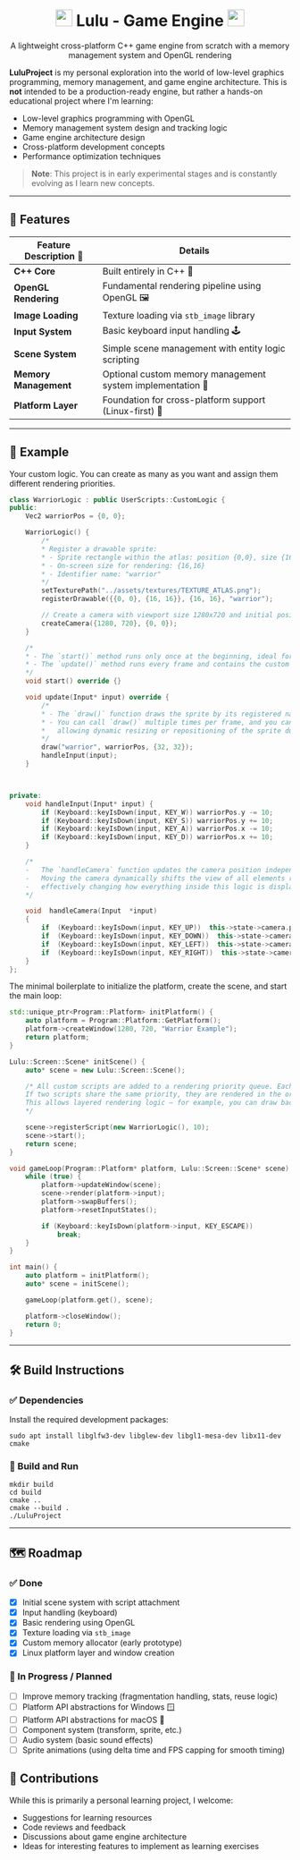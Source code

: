 <h1 align="center">
  <img src="https://cdn-icons-png.flaticon.com/512/6132/6132222.png" width="30px">
  Lulu - Game Engine 
  <img src="https://i.pinimg.com/736x/d0/ca/e3/d0cae31793946506809acee48eeceab5.jpg" width="30px">
</h1>
<p align="center">
A lightweight cross-platform C++ game engine from scratch with a memory management system and OpenGL rendering</p>
</div>

**LuluProject** is my personal exploration into the world of low-level graphics programming, memory management, and game engine architecture. This is **not** intended to be a production-ready engine, but rather a hands-on educational project where I'm learning:

- Low-level graphics programming with OpenGL
- Memory management system design and tracking logic
- Game engine architecture design
- Cross-platform development concepts
- Performance optimization techniques

> **Note**: This project is in early experimental stages and is constantly evolving as I learn new concepts.

---

## 🧩 Features

| Feature Description 🚀 | Details                                                    |
| ---------------------- | ---------------------------------------------------------- |
| **C++ Core**           | Built entirely in C++ 🔺                                   |
| **OpenGL Rendering**   | Fundamental rendering pipeline using OpenGL 🖼️             |
| **Image Loading**      | Texture loading via `stb_image` library                    |
| **Input System**       | Basic keyboard input handling 🕹️                           |
| **Scene System**       | Simple scene management with entity logic scripting        |
| **Memory Management**  | Optional custom memory management system implementation 🧠 |
| **Platform Layer**     | Foundation for cross-platform support (Linux-first) 🧰     |

---

## 🧪 Example

Your custom logic. You can create as many as you want and assign them different rendering priorities.

```cpp
class WarriorLogic : public UserScripts::CustomLogic {
public:
    Vec2 warriorPos = {0, 0};

    WarriorLogic() {
        /*
        * Register a drawable sprite:
        * - Sprite rectangle within the atlas: position {0,0}, size {16,16}
        * - On-screen size for rendering: {16,16}
        * - Identifier name: "warrior"
        */
        setTexturePath("../assets/textures/TEXTURE_ATLAS.png");
        registerDrawable({{0, 0}, {16, 16}}, {16, 16}, "warrior");

        // Create a camera with viewport size 1280x720 and initial position {0,0}
        createCamera({1280, 720}, {0, 0});
    }

    /*
    * - The `start()` method runs only once at the beginning, ideal for initialization logic.
    * - The `update()` method runs every frame and contains the custom logic that updates the game state.
    */
    void start() override {}

    void update(Input* input) override {
        /*
        * - The `draw()` function draws the sprite by its registered name at a given position and size.
        * - You can call `draw()` multiple times per frame, and you can override the position and size each time,
        *   allowing dynamic resizing or repositioning of the sprite during rendering.
        */
        draw("warrior", warriorPos, {32, 32});
        handleInput(input);
    }



private:
    void handleInput(Input* input) {
        if (Keyboard::keyIsDown(input, KEY_W)) warriorPos.y -= 10;
        if (Keyboard::keyIsDown(input, KEY_S)) warriorPos.y += 10;
        if (Keyboard::keyIsDown(input, KEY_A)) warriorPos.x -= 10;
        if (Keyboard::keyIsDown(input, KEY_D)) warriorPos.x += 10;
    }

    /*
    -   The `handleCamera` function updates the camera position independently from individual sprite positions.
    -   Moving the camera dynamically shifts the view of all elements rendered within this scene or logic,
    -   effectively changing how everything inside this logic is displayed on screen without altering their actual positions.
    */

    void  handleCamera(Input  *input)
    {
        if  (Keyboard::keyIsDown(input, KEY_UP))  this->state->camera.position.y  -=  1;
        if  (Keyboard::keyIsDown(input, KEY_DOWN))  this->state->camera.position.y  +=  1;
        if  (Keyboard::keyIsDown(input, KEY_LEFT))  this->state->camera.position.x  -=  1;
        if  (Keyboard::keyIsDown(input, KEY_RIGHT))  this->state->camera.position.x  +=  1;
    }
};
```

The minimal boilerplate to initialize the platform, create the scene, and start the main loop:

```cpp
std::unique_ptr<Program::Platform> initPlatform() {
    auto platform = Program::Platform::GetPlatform();
    platform->createWindow(1280, 720, "Warrior Example");
    return platform;
}

Lulu::Screen::Scene* initScene() {
    auto* scene = new Lulu::Screen::Scene();

    /* All custom scripts are added to a rendering priority queue. Each script is assigned a priority level (lower values render first).
    If two scripts share the same priority, they are rendered in the order they were registered.
    This allows layered rendering logic — for example, you can draw backgrounds first, then UI on top.
    */

    scene->registerScript(new WarriorLogic(), 10);
    scene->start();
    return scene;
}

void gameLoop(Program::Platform* platform, Lulu::Screen::Scene* scene) {
    while (true) {
        platform->updateWindow(scene);
        scene->render(platform->input);
        platform->swapBuffers();
        platform->resetInputStates();

        if (Keyboard::keyIsDown(platform->input, KEY_ESCAPE))
            break;
    }
}

int main() {
    auto platform = initPlatform();
    auto* scene = initScene();

    gameLoop(platform.get(), scene);

    platform->closeWindow();
    return 0;
}
```

---

## 🛠️ Build Instructions

### ✅ Dependencies

Install the required development packages:

```
sudo apt install libglfw3-dev libglew-dev libgl1-mesa-dev libx11-dev cmake
```

### 🔧 Build and Run

```
mkdir build
cd build
cmake ..
cmake --build .
./LuluProject
```

---

## 🗺️ Roadmap

### ✅ Done

- [x] Initial scene system with script attachment
- [x] Input handling (keyboard)
- [x] Basic rendering using OpenGL
- [x] Texture loading via `stb_image`
- [x] Custom memory allocator (early prototype)
- [x] Linux platform layer and window creation

### 🚧 In Progress / Planned

- [ ] Improve memory tracking (fragmentation handling, stats, reuse logic)
- [ ] Platform API abstractions for Windows 🪟
- [ ] Platform API abstractions for macOS 🍎
- [ ] Component system (transform, sprite, etc.)
- [ ] Audio system (basic sound effects)
- [ ] Sprite animations (using delta time and FPS capping for smooth timing)

## 🤝 Contributions

While this is primarily a personal learning project, I welcome:

- Suggestions for learning resources
- Code reviews and feedback
- Discussions about game engine architecture
- Ideas for interesting features to implement as learning exercises
